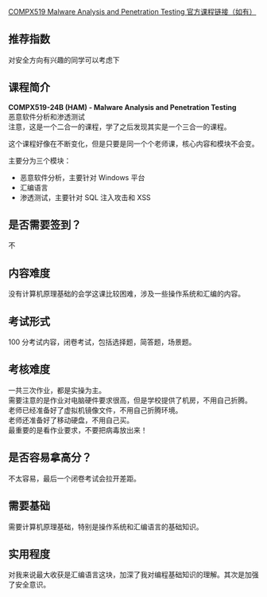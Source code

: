 [COMPX519 Malware Analysis and Penetration Testing 官方课程链接（如有）](https://www.waikato.ac.nz/study/papers/compx519/2025/)
## 推荐指数
对安全方向有兴趣的同学可以考虑下

## 课程简介

**COMPX519-24B (HAM) - Malware Analysis and Penetration Testing**  
恶意软件分析和渗透测试  
注意，这是一个二合一的课程，学了之后发现其实是一个三合一的课程。

这个课程好像在不断变化，但是只要是同一个个老师课，核心内容和模块不会变。

主要分为三个模块：
- 恶意软件分析，主要针对 Windows 平台
- 汇编语言
- 渗透测试，主要针对 SQL 注入攻击和 XSS

## 是否需要签到？
不

## 内容难度

没有计算机原理基础的会学这课比较困难，涉及一些操作系统和汇编的内容。

## 考试形式

100 分考试内容，闭卷考试，包括选择题，简答题，场景题。

## 考核难度

一共三次作业，都是实操为主。  
需要注意的是作业对电脑硬件要求很高，但是学校提供了机房，不用自己折腾。  
老师已经准备好了虚拟机镜像文件，不用自己折腾环境。  
老师还准备好了移动硬盘，不用自己买。  
最重要的是看作业要求，不要把病毒放出来！

## 是否容易拿高分？

不太容易，最后一个闭卷考试会拉开差距。

## 需要基础

需要计算机原理基础，特别是操作系统和汇编语言的基础知识。

## 实用程度

对我来说最大收获是汇编语言这块，加深了我对编程基础知识的理解。其次是加强了安全意识。